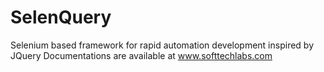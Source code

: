 # SelenQuery
Selenium based framework for rapid automation development inspired by JQuery
Documentations are available at www.softtechlabs.com
